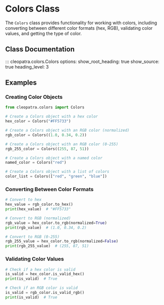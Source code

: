 # Colors Class

The `Colors` class provides functionality for working with colors, including converting between different color formats (hex, RGB), validating color values, and getting the type of color.

## Class Documentation

::: cleopatra.colors.Colors
    options:
      show_root_heading: true
      show_source: true
      heading_level: 3

## Examples

### Creating Color Objects

```python
from cleopatra.colors import Colors

# Create a Colors object with a hex color
hex_color = Colors("#FF5733")

# Create a Colors object with an RGB color (normalized)
rgb_color = Colors((1.0, 0.34, 0.2))

# Create a Colors object with an RGB color (0-255)
rgb_255_color = Colors((255, 87, 51))

# Create a Colors object with a named color
named_color = Colors("red")

# Create a Colors object with a list of colors
color_list = Colors(["red", "green", "blue"])
```

### Converting Between Color Formats

```python
# Convert to hex
hex_value = rgb_color.to_hex()
print(hex_value)  # "#FF5733"

# Convert to RGB (normalized)
rgb_value = hex_color.to_rgb(normalized=True)
print(rgb_value)  # (1.0, 0.34, 0.2)

# Convert to RGB (0-255)
rgb_255_value = hex_color.to_rgb(normalized=False)
print(rgb_255_value)  # (255, 87, 51)
```

### Validating Color Values

```python
# Check if a hex color is valid
is_valid = hex_color.is_valid_hex()
print(is_valid)  # True

# Check if an RGB color is valid
is_valid = rgb_color.is_valid_rgb()
print(is_valid)  # True
```
